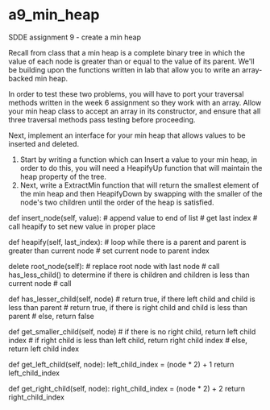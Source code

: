 # a9_min_heap
SDDE assignment 9 - create a min heap


Recall from class that a min heap is a complete binary tree in which the value of each node is greater than or equal to the value of its parent. We'll be building upon the functions written in lab that allow you to write an array-backed min heap.

In order to test these two problems, you will have to port your traversal methods written in the week 6 assignment so they work with an array. Allow your min heap class to accept an array in its constructor, and ensure that all three traversal methods pass testing before proceeding.

Next, implement an interface for your min heap that allows values to be inserted and deleted.

1. Start by writing a function which can Insert a value to your min heap, in order to do this, you will need a HeapifyUp function that will maintain the heap property of the tree.
2. Next, write a ExtractMin function that will return the smallest element of the min heap and then HeapifyDown by swapping with the smaller of the node's two children until the order of the heap is satisfied.


def insert_node(self, value):
    # append value to end of list
    # get last index
    # call heapify to set new value in proper place



def heapify(self, last_index):
    # loop while there is a parent and parent is greater than current node
    # set current node to parent index




delete root_node(self):
    # replace root node with last node
    # call has_less_child() to determine if there is children and children is less than current node
    # call 


def has_lesser_child(self, node)
    # return true, if there left child and child is less than parent
    # return true, if there is right child and child is less than parent
    # else, return false

def get_smaller_child(self, node)
    # if there is no right child, return left child index
    # if right child is less than left child, return right child index
    # else, return left child index

def get_left_child(self, node):
    left_child_index = (node * 2) + 1
    return left_child_index

def get_right_child(self, node):
    right_child_index = (node * 2) + 2
    return right_child_index
        
